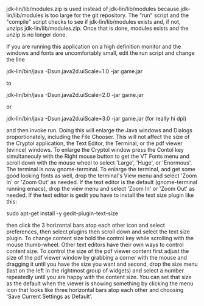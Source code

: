 jdk-lin/lib/modules.zip is used instead of jdk-lin/lib/modules because
jdk-lin/lib/modules is too large for the git repository.  The "run" script
and the "compile" script checks to see if jdk-lin/lib/modules exists and,
if not, unzips jdk-lin/lib/modules.zip.  Once that is done, modules exists
and the unzip is no longer done.

If you are running this application on a high definition monitor and the
windows and fonts are uncomfortably small, edit the run script and change
the line

   jdk-lin/bin/java -Dsun.java2d.uiScale=1.0 -jar game.jar

to

   jdk-lin/bin/java -Dsun.java2d.uiScale=2.0 -jar game.jar

or

   jdk-lin/bin/java -Dsun.java2d.uiScale=3.0 -jar game.jar (for really hi dpi)

and then invoke run.  Doing this will enlarge the Java windows and Dialogs
proportionately, including the File Chooser.  This will not affect the size
of the Cryptol application, the Text Editor, the Terminal, or the pdf viewer
(evince) windows.  To enlarge the Cryptol window press the Contol key
simultaneouly with the Right mouse button to get the VT Fonts menu and scroll
down with the mouse wheel to select 'Large', 'Huge', or 'Enormous'.  The
terminal is now gnome-terminal.  To enlarge the terminal, and get some good
looking fonts as well, drop the terminal's View menu and select 'Zoom In'
or 'Zoom Out' as needed.  If the text editor is the default (gnome-terminal
running emacs), drop the view menu and select 'Zoom In' or 'Zoom Out' as needed.
If the text editor is gedit you have to install the text size plugin like this:

   sudo apt-get install -y gedit-plugin-text-size

then click the 3 horizontal bars atop each other icon and select preferences,
then select plugins then scroll down and select the text size plugin.  To
change content size hold the control key while scrolling with the mouse
thumb-wheel.  Other text editors have their own ways to control content
size.  To control the size of the pdf viewer content first adjust the size
of the pdf viewer window by grabbing a corner with the mouse and dragging
it until you have the size you want and second, drop the size menu (last
on the left in the rightmost group of widgets) and select a number repeatedly
until you are happy with the content size.  You can set that size as the
default when the viewer is showing something by clicking the menu icon that
looks like three horizontal bars atop each other and choosing 'Save Current
Settings as Default'.
